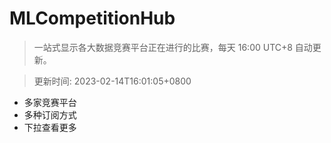 # MLCompetitionHub

> 一站式显示各大数据竞赛平台正在进行的比赛，每天 16:00 UTC+8 自动更新。
  
> 更新时间: 2023-02-14T16:01:05+0800 

* 多家竞赛平台
* 多种订阅方式
* 下拉查看更多